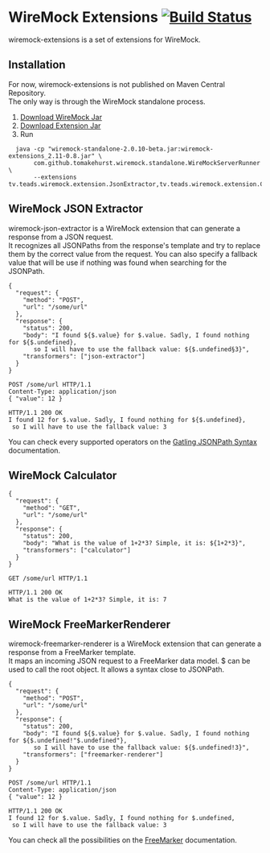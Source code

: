 # WireMock Extensions [![Build Status](https://travis-ci.org/teads/wiremock-extensions.svg?branch=master)](https://travis-ci.org/teads/wiremock-extensions)

wiremock-extensions is a set of extensions for WireMock.

## Installation

For now, wiremock-extensions is not published on Maven Central Repository.  
The only way is through the WireMock standalone process.

1. [Download WireMock Jar](https://repo1.maven.org/maven2/com/github/tomakehurst/wiremock-standalone/2.0.10-beta/wiremock-standalone-2.0.10-beta.jar)
2. [Download Extension Jar](https://github.com/teads/wiremock-extensions/releases/download/v0.8/wiremock-extensions_2.11-0.8.jar)
3. Run  
```
  java -cp "wiremock-standalone-2.0.10-beta.jar:wiremock-extensions_2.11-0.8.jar" \
       com.github.tomakehurst.wiremock.standalone.WireMockServerRunner \
       --extensions tv.teads.wiremock.extension.JsonExtractor,tv.teads.wiremock.extension.Calculator,tv.teads.wiremock.extension.FreeMarkerRenderer
```

## WireMock JSON Extractor

wiremock-json-extractor is a WireMock extension that can generate a response from a JSON request.  
It recognizes all JSONPaths from the response's template and try to replace them by the correct value
from the request. You can also specify a fallback value that will be use if nothing was found when searching
for the JSONPath.

```
{
  "request": {
    "method": "POST",
    "url": "/some/url"
  },
  "response": {
    "status": 200,
    "body": "I found ${$.value} for $.value. Sadly, I found nothing for ${$.undefined},
       so I will have to use the fallback value: ${$.undefined§3}",
    "transformers": ["json-extractor"]
  }
}
```

```
POST /some/url HTTP/1.1
Content-Type: application/json
{ "value": 12 }
```

```
HTTP/1.1 200 OK
I found 12 for $.value. Sadly, I found nothing for ${$.undefined},
 so I will have to use the fallback value: 3
```

You can check every supported operators on the [Gatling JSONPath Syntax](https://github.com/gatling/jsonpath#syntax) documentation.  

## WireMock Calculator

```
{
  "request": {
    "method": "GET",
    "url": "/some/url"
  },
  "response": {
    "status": 200,
    "body": "What is the value of 1+2*3? Simple, it is: ${1+2*3}",
    "transformers": ["calculator"]
  }
}
```

```
GET /some/url HTTP/1.1
```

```
HTTP/1.1 200 OK
What is the value of 1+2*3? Simple, it is: 7
```


## WireMock FreeMarkerRenderer

wiremock-freemarker-renderer is a WireMock extension that can generate a response from a FreeMarker template.  
It maps an incoming JSON request to a FreeMarker data model. $ can be used to call the root object. It allows
a syntax close to JSONPath.

```
{
  "request": {
    "method": "POST",
    "url": "/some/url"
  },
  "response": {
    "status": 200,
    "body": "I found ${$.value} for $.value. Sadly, I found nothing for ${$.undefined!"$.undefined"}, 
       so I will have to use the fallback value: ${$.undefined!3}",
    "transformers": ["freemarker-renderer"]
  }
}
```

```
POST /some/url HTTP/1.1
Content-Type: application/json
{ "value": 12 }
```

```
HTTP/1.1 200 OK
I found 12 for $.value. Sadly, I found nothing for $.undefined, 
 so I will have to use the fallback value: 3
```

You can check all the possibilities on the [FreeMarker](http://freemarker.org/docs/dgui.html) documentation.